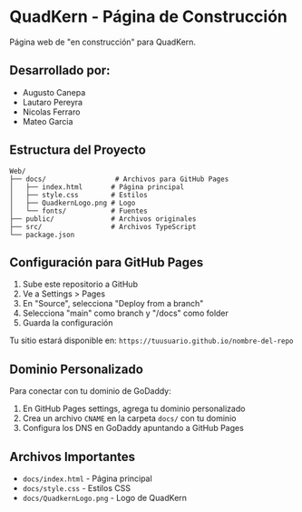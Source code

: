 # QuadKern - Página de Construcción

Página web de "en construcción" para QuadKern.

## Desarrollado por:
- Augusto Canepa
- Lautaro Pereyra
- Nicolas Ferraro
- Mateo Garcia

## Estructura del Proyecto

```
Web/
├── docs/                 # Archivos para GitHub Pages
│   ├── index.html       # Página principal
│   ├── style.css        # Estilos
│   ├── QuadkernLogo.png # Logo
│   └── fonts/           # Fuentes
├── public/              # Archivos originales
├── src/                 # Archivos TypeScript
└── package.json
```

## Configuración para GitHub Pages

1. Sube este repositorio a GitHub
2. Ve a Settings > Pages
3. En "Source", selecciona "Deploy from a branch"
4. Selecciona "main" como branch y "/docs" como folder
5. Guarda la configuración

Tu sitio estará disponible en: `https://tuusuario.github.io/nombre-del-repo`

## Dominio Personalizado

Para conectar con tu dominio de GoDaddy:

1. En GitHub Pages settings, agrega tu dominio personalizado
2. Crea un archivo `CNAME` en la carpeta `docs/` con tu dominio
3. Configura los DNS en GoDaddy apuntando a GitHub Pages

## Archivos Importantes

- `docs/index.html` - Página principal
- `docs/style.css` - Estilos CSS
- `docs/QuadkernLogo.png` - Logo de QuadKern
